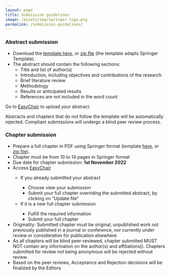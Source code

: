 ```yaml
---
layout: page
title: Submission guidelines
image: /assets/img/springer-logo.png
permalink: /submission-guidelines/
---
```


### Abstract submission
<ul>
    <li>Download the <a href="https://www.dropbox.com/sh/p4rth5fhr5fnbwu/AACYGXcQwe7whwtoDPH1JttZa?dl=0" target="\_blank">template here</a>, or <a href="https://www.dropbox.com/s/23w6zrwfse5y4cj/Chapter%20Templates.zip?dl=0" target="\_blank">zip file</a> (the template adapts Springer Template).</li>
    <li>The abstract should contain the following sections:
        <ul>
            <li>Title and list of author(s)</li>
            <li>Introduction, including objectives and contributions of the research</li>
            <li>Brief literature review</li>
            <li>Methodology</li>
            <li>Results or anticipated results</li>
            <li>References are not included in the word count</li>
        </ul>
    </li>
</ul>

Go to <a href="https://easychair.org/conferences/?conf=isresearchvietnamboo0" target="\_blank">EasyChair</a> to upload your abstract.

Abstracts and chapters that do not follow the template will be automatically rejected. Compliant submissions will undergo a blind peer review process.

### Chapter submission
<ul>
    <li>Prepare a full chapter in PDF using Springer format (template <a href="https://www.dropbox.com/sh/p4rth5fhr5fnbwu/AACYGXcQwe7whwtoDPH1JttZa?dl=0" target="\_blank">here</a>, or <a href="https://www.dropbox.com/s/23w6zrwfse5y4cj/Chapter%20Templates.zip?dl=0" target="\_blank">zip file</a>).</li>
    <li>Chapter must be from 10 to 14 pages in Springer format</li>
    <li>Due date for chapter submission: <b>1st November 2022</b></li>
    <li>Access <a href="https://easychair.org/conferences/?conf=isresearchvietnamboo0" target="\_blank">EasyChair</a></li>
    <ul>
        <li>If you already submitted your abstract</li>
        <ul>
            <li>Choose view your submission</li>
            <li>Submit your full chapter overriding the submitted abstract, by clicking on “Update file”</li>
        </ul>
        <li>If it is a new full chapter submission</li>
        <ul>
            <li>Fulfill the required information</li>
            <li>Submit your full chapter</li>
        </ul>
    </ul>
    <li>Originality: Submitted chapter must be original, unpublished work not previously published in a journal or conference, nor currently under review or consideration for publication elsewhere</li>
    <li>As all chapters will be blind peer-reviewed, chapter submitted MUST NOT contain any information on the author(s) and affiliations)). Chapters submitted for review not being anonymous will be rejected without review.</li>
    <li>Based on the peer reviews, Acceptance and Rejection decisions will be finalized by the Editors</li>
</ul>
